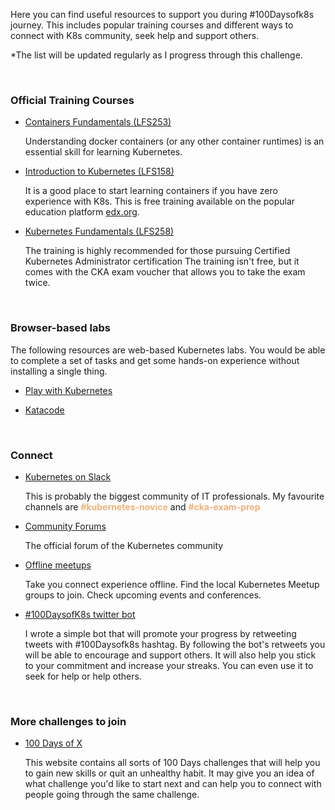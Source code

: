 


Here you can find useful resources to support you during #100Daysofk8s journey. This includes
popular training courses and different ways to connect with K8s community, seek help and support others.

<span style="font-size:14px;">*The list will be updated regularly as I progress through this challenge.</span>

&nbsp;

### **Official Training Courses**

* [Containers Fundamentals (LFS253)](https://training.linuxfoundation.org/training/containers-fundamentals/)

    Understanding docker containers (or any other container runtimes) is an essential skill for learning Kubernetes.

* [Introduction to Kubernetes (LFS158)](https://training.linuxfoundation.org/training/introduction-to-kubernetes/)

    It is a good place to start learning containers if you have zero experience with K8s.
    This is free training available on the popular education platform [edx.org](https://www.edx.org/course/introduction-to-kubernetes).

* [Kubernetes Fundamentals (LFS258)](https://training.linuxfoundation.org/training/kubernetes-fundamentals/)

    The training is highly recommended for those pursuing Certified Kubernetes Administrator certification
    The training isn't free, but it comes with the CKA exam voucher that allows you to take the exam twice.  


&nbsp;

### **Browser-based labs** 
The following resources are web-based Kubernetes labs. You would be able to complete a set of tasks and get some hands-on experience without installing a single thing.

* [Play with Kubernetes](https://training.play-with-kubernetes.com)
    
* [Katacode](https://www.katacoda.com/courses/kubernetes)


&nbsp;

### **Connect**

* [Kubernetes on Slack](https://slack.k8s.io/)
    
    This is probably the biggest community of IT professionals. My favourite channels are <span style="color:#f0b27a">**#kubernetes-novice**</span> and <span style="color:#f0b27a">**#cka-exam-prep**</span>

* [Community Forums](https://discuss.kubernetes.io)

    The official forum of the Kubernetes community

* [Offline meetups](https://www.meetup.com/en-AU/topics/kubernetes/) 

    Take you connect experience offline. Find the local Kubernetes Meetup groups to join. Check upcoming events and conferences.

* [#100DaysofK8s twitter bot](https://twitter.com/100DaysOfK8s)
    
    I wrote a simple bot that will promote your progress by retweeting tweets with #100Daysofk8s hashtag. By following the bot's retweets you will be able to encourage and support others. It will also help you stick to your commitment and increase your streaks. You can even use it to seek for help or help others. 


&nbsp;

### More challenges to join

* [100 Days of X](https://www.100daysofx.com)

    This website contains all sorts of 100 Days challenges that will help you to gain new skills
    or quit an unhealthy habit. It may give you an idea of what challenge you'd like to start next and
    can help you to connect with people going through the same challenge.



